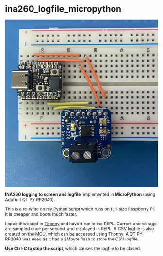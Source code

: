 # ina260_logfile_micropython

![picture](https://github.com/charkster/ina260_logfile_micropython/blob/main/ina260_qt_py_rp2040_wiring.jpg)

**INA260 logging to screen and logfile**, implemented in **MicroPython** (using Adafruit QT PY RP2040).

This is a re-write on my [Python script](https://github.com/charkster/INA260) which runs on full-size Raspberry Pi. It is cheaper and boots much faster.

I open this script in [Thonny](https://thonny.org/) and have it run in the REPL. Current and voltage are sampled once per second, and displayed in REPL. A CSV logfile is also created on the MCU, which can be accessed using Thonny. 
A QT PY RP2040 was used as it has a 2Mbyte flash to store the CSV logfile.

**Use Ctrl-C to stop the script**, which causes the logfile to be closed.
